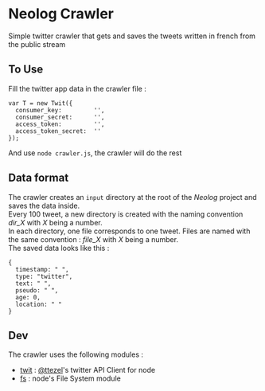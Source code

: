 Neolog Crawler
==============

Simple twitter crawler that gets and saves the tweets written in french from the public stream  

To Use
------
Fill the twitter app data in the crawler file :  
```
var T = new Twit({
  consumer_key:         '',  
  consumer_secret:      '',  
  access_token:         '',  
  access_token_secret:  '' 
});
```  
And use `node crawler.js`, the crawler will do the rest

Data format
-----------
The crawler creates an `input` directory at the root of the *Neolog* project and saves the data inside.  
Every 100 tweet, a new directory is created with the naming convention *dir_X* with *X* being a number.  
In each directory, one file corresponds to one tweet. Files are named with the same convention : *file_X* with *X* being a number.  
The saved data looks like this :  
```  
{  
  timestamp: " ",  
  type: "twitter",  
  text: " ",  
  pseudo: " ",  
  age: 0,  
  location: " "  
}
```

Dev
---
The crawler uses the following modules :  

* [twit](https://github.com/ttezel/twit) : [@ttezel](https://github.com/ttezel)'s twitter API Client for node
* [fs](http://nodejs.org/api/fs.html) : node's File System module

